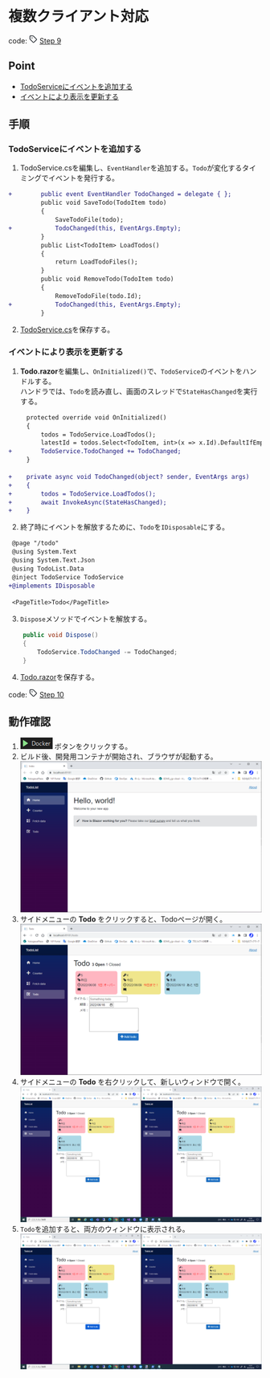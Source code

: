 # 複数クライアント対応
code: ![tag](../Images/tag.png) [Step 9](https://github.com/04100149/TodoList/releases/tag/step9)  

## Point
- [TodoServiceにイベントを追加する](#todoservice%E3%81%AB%E3%82%A4%E3%83%99%E3%83%B3%E3%83%88%E3%82%92%E8%BF%BD%E5%8A%A0%E3%81%99%E3%82%8B)
- [イベントにより表示を更新する](#%E3%82%A4%E3%83%99%E3%83%B3%E3%83%88%E3%81%AB%E3%82%88%E3%82%8A%E8%A1%A8%E7%A4%BA%E3%82%92%E6%9B%B4%E6%96%B0%E3%81%99%E3%82%8B)

## 手順
### TodoServiceにイベントを追加する
1. TodoService.csを編集し、`EventHandler`を追加する。`Todo`が変化するタイミングでイベントを発行する。      
```diff
+        public event EventHandler TodoChanged = delegate { };
         public void SaveTodo(TodoItem todo)
         {
             SaveTodoFile(todo);
+            TodoChanged(this, EventArgs.Empty);
         }
         public List<TodoItem> LoadTodos()
         {
             return LoadTodoFiles();
         }
         public void RemoveTodo(TodoItem todo)
         {
             RemoveTodoFile(todo.Id);
+            TodoChanged(this, EventArgs.Empty);
         }
```
2. [TodoService.cs]()を保存する。
### イベントにより表示を更新する
1. **Todo.razor**を編集し、`OnInitialized()`で、`TodoService`のイベントをハンドルする。  
ハンドラでは、`Todo`を読み直し、画面のスレッドで`StateHasChanged`を実行する。
```diff
     protected override void OnInitialized()
     {
         todos = TodoService.LoadTodos();
         latestId = todos.Select<TodoItem, int>(x => x.Id).DefaultIfEmpty().Max() + 1;
+        TodoService.TodoChanged += TodoChanged;
     }
 
+    private async void TodoChanged(object? sender, EventArgs args)
+    {
+        todos = TodoService.LoadTodos();    
+        await InvokeAsync(StateHasChanged);
+    }
```
2. 終了時にイベントを解放するために、`Todo`を`IDisposable`にする。  
```diff
 @page "/todo"
 @using System.Text
 @using System.Text.Json
 @using TodoList.Data
 @inject TodoService TodoService
+@implements IDisposable
 
 <PageTitle>Todo</PageTitle>
```
3. `Dispose`メソッドでイベントを解放する。
```C#
    public void Dispose()
    {
        TodoService.TodoChanged -= TodoChanged;
    }
```
4. [Todo.razor]()を保存する。

code: ![tag](../Images/tag.png) [Step 10](https://github.com/04100149/TodoList/releases/tag/step10)  

## 動作確認
1. ![デバックの開始](../Images/NewProject-6.png) ボタンをクリックする。  
1. ビルド後、開発用コンテナが開始され、ブラウザが起動する。  
![コンテナ開始](../Images/multiclient-1.png)
1. サイドメニューの **Todo** をクリックすると、Todoページが開く。    
![Todoページ](../Images/multiclient-2.png)
1. サイドメニューの **Todo** を右クリックして、新しいウィンドウで開く。  
![すべて表示](../Images/multiclient-3.png)
1. `Todo`を追加すると、両方のウィンドウに表示される。
![すべて表示](../Images/multiclient-4.png)

